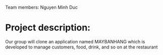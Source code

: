Team members: Nguyen Minh Duc
# Project description: 
Our group will clone an application named MAYBANHANG which is developed to manage customers, food, drink, and so on at the restaurant
